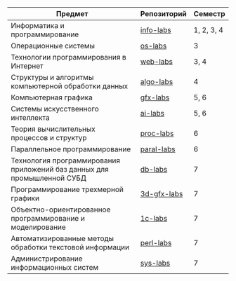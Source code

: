 | Предмет                                                                 | Репозиторий                                           | Семестр    |
| ----------------------------------------------------------------------- | ----------------------------------------------------- | ---------- |
| Информатика и программирование                                          | [info-labs](https://github.com/kladezh/info-labs)     | 1, 2, 3, 4 |
| Операционные системы                                                    | [os-labs](https://github.com/kladezh/os-labs)         | 3          |
| Технологии программирования в Интернет                                  | [web-labs](https://github.com/kladezh/web-labs)       | 3, 4       |
| Структуры и алгоритмы компьютерной обработки данных                     | [algo-labs](https://github.com/kladezh/alog-labs)     | 4          |
| Компьютерная графика                                                    | [gfx-labs](https://github.com/kladezh/gfx-labs)       | 5, 6       |
| Системы искусственного интеллекта                                       | [ai-labs](https://github.com/kladezh/ai-labs)         | 5, 6       |
| Теория вычислительных процессов и структур                              | [proc-labs](https://github.com/kladezh/proc-labs)     | 6          |
| Параллельное программирование                                           | [paral-labs](https://github.com/kladezh/paral-labs)       | 6          |
| Технология программирования приложений баз данных для промышленной СУБД | [db-labs](https://github.com/kladezh/db-labs)         | 7          |
| Программирование трехмерной графики                                     | [3d-gfx-labs](https://github.com/kladezh/3d-gfx-labs) | 7          |
| Объектно-ориентированное программирование и моделирование               | [1c-labs](https://github.com/kladezh/1c-labs)         | 7          |
| Автоматизированные методы обработки текстовой информации                | [perl-labs](https://github.com/kladezh/perl-labs)     | 7          |
| Администрирование информационных систем                                 | [sys-labs](https://github.com/kladezh/sys-labs)       | 7          |

